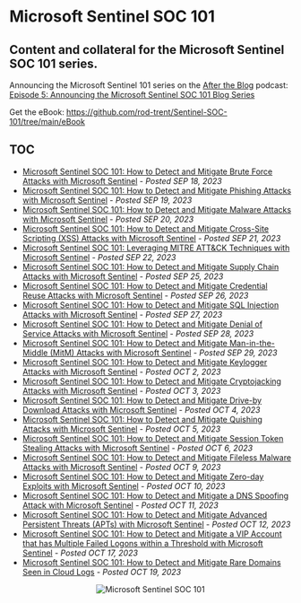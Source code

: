 # Microsoft Sentinel SOC 101<br>
## Content and collateral for the Microsoft Sentinel SOC 101 series.

Announcing the Microsoft Sentinel 101 series on the <a href="https://rodtrent.substack.com/podcast" target="_blank">After the Blog</a> podcast: <a href="https://rodtrent.substack.com/p/episode-5-announcing-the-microsoft#details" target="_blank">Episode 5: Announcing the Microsoft Sentinel SOC 101 Blog Series</a>

Get the eBook: https://github.com/rod-trent/Sentinel-SOC-101/tree/main/eBook 

## TOC

* <a href="https://rodtrent.substack.com/p/microsoft-sentinel-soc-101-how-to" target="_blank">Microsoft Sentinel SOC 101: How to Detect and Mitigate Brute Force Attacks with Microsoft Sentinel</a> - <i>Posted SEP 18, 2023</i>
* <a href="https://rodtrent.substack.com/p/microsoft-sentinel-soc-101-how-to-443" target="_blank">Microsoft Sentinel SOC 101: How to Detect and Mitigate Phishing Attacks with Microsoft Sentinel</a> - <i>Posted SEP 19, 2023</i>
* <a href="https://rodtrent.substack.com/p/microsoft-sentinel-soc-101-how-to-321" target="_blank">Microsoft Sentinel SOC 101: How to Detect and Mitigate Malware Attacks with Microsoft Sentinel</a> - <i>Posted SEP 20, 2023</i>
* <a href="https://rodtrent.substack.com/p/microsoft-sentinel-soc-101-how-to-658" target="_blank">Microsoft Sentinel SOC 101: How to Detect and Mitigate Cross-Site Scripting (XSS) Attacks with Microsoft Sentinel</a> - <i>Posted SEP 21, 2023</i>
* <a href="https://rodtrent.substack.com/p/microsoft-sentinel-soc-101-leveraging" target="_blank">Microsoft Sentinel SOC 101: Leveraging MITRE ATT&CK Techniques with Microsoft Sentinel</a> - <i>Posted SEP 22, 2023</i>
* <a href="https://rodtrent.substack.com/p/microsoft-sentinel-soc-101-how-to-f83" target="_blank">Microsoft Sentinel SOC 101: How to Detect and Mitigate Supply Chain Attacks with Microsoft Sentinel</a> - <i>Posted SEP 25, 2023</i>
* <a href="https://rodtrent.substack.com/p/microsoft-sentinel-soc-101-how-to-5ab" target="_blank">Microsoft Sentinel SOC 101: How to Detect and Mitigate Credential Reuse Attacks with Microsoft Sentinel</a> - <i>Posted SEP 26, 2023</i>
* <a href="https://rodtrent.substack.com/p/microsoft-sentinel-soc-101-how-to-28a" target="_blank">Microsoft Sentinel SOC 101: How to Detect and Mitigate SQL Injection Attacks with Microsoft Sentinel</a> - <i>Posted SEP 27, 2023</i>
* <a href="https://rodtrent.substack.com/p/microsoft-sentinel-soc-101-how-to-8be" target="_blank">Microsoft Sentinel SOC 101: How to Detect and Mitigate Denial of Service Attacks with Microsoft Sentinel</a> - <i>Posted SEP 28, 2023</i>
* <a href="https://rodtrent.substack.com/p/microsoft-sentinel-soc-101-how-to-ae5" target="_blank">Microsoft Sentinel SOC 101: How to Detect and Mitigate Man-in-the-Middle (MitM) Attacks with Microsoft Sentinel</a> - <i>Posted SEP 29, 2023</i>
* <a href="https://rodtrent.substack.com/p/microsoft-sentinel-soc-101-how-to-980" target="_blank">Microsoft Sentinel SOC 101: How to Detect and Mitigate Keylogger Attacks with Microsoft Sentinel</a> - <i>Posted OCT 2, 2023</i>
* <a href="https://rodtrent.substack.com/p/microsoft-sentinel-soc-101-how-to-8d0" target="_blank">Microsoft Sentinel SOC 101: How to Detect and Mitigate Cryptojacking Attacks with Microsoft Sentinel</a> - <i>Posted OCT 3, 2023</i>
* <a href="https://rodtrent.substack.com/p/microsoft-sentinel-soc-101-how-to-2a3" target="_blank">Microsoft Sentinel SOC 101: How to Detect and Mitigate Drive-by Download Attacks with Microsoft Sentinel</a> - <i>Posted OCT 4, 2023</i>
* <a href="https://rodtrent.substack.com/p/microsoft-sentinel-soc-101-how-to-b94" target="_blank">Microsoft Sentinel SOC 101: How to Detect and Mitigate Quishing Attacks with Microsoft Sentinel</a> - <i>Posted OCT 5, 2023</i>
* <a href="https://rodtrent.substack.com/p/microsoft-sentinel-soc-101-how-to-214" target="_blank">Microsoft Sentinel SOC 101: How to Detect and Mitigate Session Token Stealing Attacks with Microsoft Sentinel</a> - <i>Posted OCT 6, 2023</i>
* <a href="https://rodtrent.substack.com/p/microsoft-sentinel-soc-101-how-to-15e" target="_blank">Microsoft Sentinel SOC 101: How to Detect and Mitigate Fileless Malware Attacks with Microsoft Sentinel</a> - <i>Posted OCT 9, 2023</i>
* <a href="https://rodtrent.substack.com/p/microsoft-sentinel-soc-101-how-to-018" target="_blank">Microsoft Sentinel SOC 101: How to Detect and Mitigate Zero-day Exploits with Microsoft Sentinel</a> - <i>Posted OCT 10, 2023</i>
* <a href="https://rodtrent.substack.com/p/microsoft-sentinel-soc-101-how-to-40b" target="_blank">Microsoft Sentinel SOC 101: How to Detect and Mitigate a DNS Spoofing Attack with Microsoft Sentinel</a> - <i>Posted OCT 11, 2023</i>
* <a href="https://rodtrent.substack.com/p/microsoft-sentinel-soc-101-how-to-07c" target="_blank">Microsoft Sentinel SOC 101: How to Detect and Mitigate Advanced Persistent Threats (APTs) with Microsoft Sentinel</a> - <i>Posted OCT 12, 2023</i>
* <a href="https://rodtrent.substack.com/p/microsoft-sentinel-soc-101-how-to-513" target="_blank">Microsoft Sentinel SOC 101: How to Detect and Mitigate a VIP Account that has Multiple Failed Logons within a Threshold with Microsoft Sentinel</a> - <i>Posted OCT 17, 2023</i>
* <a href="https://rodtrent.substack.com/p/microsoft-sentinel-soc-101-how-to-940" target="_blank">Microsoft Sentinel SOC 101: How to Detect and Mitigate Rare Domains Seen in Cloud Logs</a> - <i>Posted OCT 19, 2023</i>

<p align="center"><img src="https://github.com/rod-trent/Sentinel-SOC-101/blob/main/Images/sentinelsocsmall.jpeg?raw=true" alt="Microsoft Sentinel SOC 101"></center></p>
